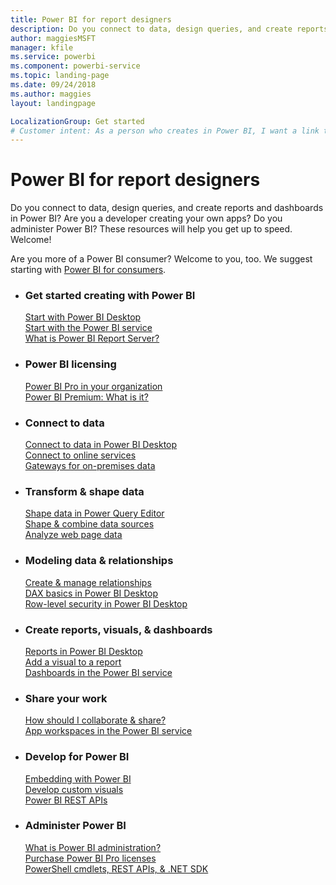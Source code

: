 ```yaml
---
title: Power BI for report designers
description: Do you connect to data, design queries, and create reports and dashboards in Power BI? Are you a developer creating your own apps, or a Power BI admin?
author: maggiesMSFT
manager: kfile
ms.service: powerbi
ms.component: powerbi-service
ms.topic: landing-page
ms.date: 09/24/2018
ms.author: maggies
layout: landingpage

LocalizationGroup: Get started
# Customer intent: As a person who creates in Power BI, I want a link to all the parts.
---
```


# Power BI for report designers

Do you connect to data, design queries, and create reports and dashboards in Power BI? Are you a developer creating your own apps? Do you administer Power BI? These resources will help you get up to speed. Welcome!

Are you more of a Power BI consumer? Welcome to you, too. We suggest starting with [Power BI for consumers](consumer/power-bi-consumer-landing.md).

<ul class="panelContent cardsF"> 
              <li> 
                             <div class="cardSize"> 
                                           <div class="cardPadding"> 
                                                          <div class="card"> 
                                                                        <div class="cardText"> 
                                                                                      <h3>Get started creating with Power BI</h3> 
                                                                                      <p></p>
                                                                                            <a href="desktop-what-is-desktop.md">Start with Power BI Desktop</a><br/> 
                                                                                            <a href="power-bi-overview.md">Start with the Power BI service</a><br/> 
                                                                                            <a href="report-server/get-started.md">What is Power BI Report Server?</a>
                                                                        </div> 
                                                          </div> 
                                           </div> 
                             </div> 
              </li>
              <li> 
                             <div class="cardSize"> 
                                           <div class="cardPadding"> 
                                                          <div class="card"> 
                                                                        <div class="cardText"> 
                                                                                      <h3>Power BI licensing</h3> 
                                                                                      <p></p>
                                                                                            <a href="service-admin-power-bi-pro-in-your-organization.md">Power BI Pro in your organization</a><br/> 
                                                                                            <a href="service-premium.md">Power BI Premium: What is it?</a> 
                                                                        </div> 
                                                          </div> 
                                           </div> 
                             </div> 
              </li>
              <li> 
                             <div class="cardSize"> 
                                           <div class="cardPadding"> 
                                                          <div class="card"> 
                                                                        <div class="cardText"> 
                                                                                      <h3>Connect to data</h3> 
                                                                                      <p></p>
                                                                                            <a href="desktop-quickstart-connect-to-data.md">Connect to data in Power BI Desktop </a><br/> 
                                                                                            <a href="service-connect-to-services.md">Connect to online services</a><br/> 
                                                                                            <a href="service-gateway-install.md">Gateways for on-premises data</a>
                                                                        </div> 
                                                          </div> 
                                           </div> 
                             </div> 
              </li>
              <li> 
                             <div class="cardSize"> 
                                           <div class="cardPadding"> 
                                                          <div class="card"> 
                                                                        <div class="cardText"> 
                                                                                      <h3>Transform & shape data</h3> 
                                                                                      <p></p>
                                                                                            <a href="desktop-common-query-tasks.md">Shape data in Power Query Editor</a><br/> 
                                                                                            <a href="desktop-shape-and-combine-data.md">Shape & combine data sources</a><br/> 
                                                                                            <a href="desktop-tutorial-importing-and-analyzing-data-from-a-web-page.md">Analyze web page data</a>
                                                                        </div> 
                                                          </div> 
                                           </div> 
                             </div> 
              </li>
              <li> 
                             <div class="cardSize"> 
                                           <div class="cardPadding"> 
                                                          <div class="card"> 
                                                                       <div class="cardText"> 
                                                                                      <h3>Modeling data & relationships</h3> 
                                                                                      <p></p>
                                                                                            <a href="desktop-create-and-manage-relationships.md">Create & manage relationships</a><br/>
                                                                                            <a href="desktop-quickstart-learn-dax-basics.md">DAX basics in Power BI Desktop</a><br/> 
                                                                                            <a href="service-admin-rls.md">Row-level security in Power BI Desktop</a> 
                                                                        </div> 
                                                          </div> 
                                           </div> 
                             </div> 
              </li>
              <li> 
                             <div class="cardSize"> 
                                           <div class="cardPadding"> 
                                                          <div class="card"> 
                                                                        <div class="cardText"> 
                                                                                      <h3>Create reports, visuals, & dashboards</h3> 
                                                                                      <p></p>
                                                                                            <a href="desktop-report-view.md">Reports in Power BI Desktop</a><br/> 
                                                                                            <a href="power-bi-report-add-visualizations-i.md">Add a visual to a report</a><br/> 
                                                                                            <a href="service-dashboard-create.md">Dashboards in the Power BI service</a>
                                                                        </div> 
                                                          </div> 
                                           </div> 
                             </div> 
              </li>
              <li> 
                             <div class="cardSize"> 
                                           <div class="cardPadding"> 
                                                          <div class="card"> 
                                                                        <div class="cardText"> 
                                                                                      <h3>Share your work</h3> 
                                                                                      <p></p>
                                                                                            <a href="service-how-to-collaborate-distribute-dashboards-reports.md">How should I collaborate & share?</a><br/>
                                                                                            <a href="service-create-workspaces.md">App workspaces in the Power BI service</a> 
                                                                        </div> 
                                                          </div> 
                                           </div> 
                             </div> 
              </li>
              <li> 
                             <div class="cardSize"> 
                                           <div class="cardPadding"> 
                                                          <div class="card"> 
                                                                        <div class="cardText"> 
                                                                                      <h3>Develop for Power BI</h3> 
                                                                                      <p></p>
                                                                                            <a href="developer/embedding.md">Embedding with Power BI</a><br/> 
                                                                                            <a href="service-custom-visuals-getting-started-with-developer-tools.md">Develop custom visuals</a><br/> 
                                                                                            <a href="https://docs.microsoft.com/rest/api/power-bi">Power BI REST APIs</a>
                                                                        </div> 
                                                          </div> 
                                           </div> 
                             </div> 
              </li>
              <li> 
                             <div class="cardSize"> 
                                           <div class="cardPadding"> 
                                                          <div class="card"> 
                                                                        <div class="cardText"> 
                                                                                      <h3>Administer Power BI</h3> 
                                                                                      <p></p>
                                                                                            <a href="service-admin-administering-power-bi-in-your-organization.md">What is Power BI administration?</a><br/> 
                                                                                            <a href="service-admin-purchasing-power-bi-pro.md">Purchase Power BI Pro licenses</a><br/>
                                                                                            <a href="service-admin-reference.md">PowerShell cmdlets, REST APIs, & .NET SDK</a>
                                                                        </div> 
                                                          </div> 
                                           </div> 
                             </div> 
              </li>
</ul>



